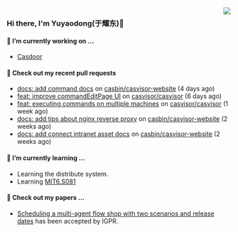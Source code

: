 <img align="right" src="https://github-readme-stats.vercel.app/api?username=leo220yuyaodog&show_icons=true&icon_color=805AD5&text_color=718096&bg_color=ffffff&hide_title=true" />

### Hi there, I'm Yuyaodong(于耀东)👋
#### 🔭 I’m currently working on ...
- [Casdoor](https://github.com/casdoor)

#### 🔨 Check out my recent pull requests

- [docs: add command docs](https://github.com/casbin/casvisor-website/pull/16) on [casbin/casvisor-website](https://github.com/casbin/casvisor-website) (4 days ago)
- [feat: improve commandEditPage UI](https://github.com/casvisor/casvisor/pull/84) on [casvisor/casvisor](https://github.com/casvisor/casvisor) (6 days ago)
- [feat: executing commands on multiple machines](https://github.com/casvisor/casvisor/pull/79) on [casvisor/casvisor](https://github.com/casvisor/casvisor) (1 week ago)
- [docs: add tips about nginx reverse proxy](https://github.com/casbin/casvisor-website/pull/15) on [casbin/casvisor-website](https://github.com/casbin/casvisor-website) (2 weeks ago)
- [docs: add connect intranet asset docs](https://github.com/casbin/casvisor-website/pull/14) on [casbin/casvisor-website](https://github.com/casbin/casvisor-website) (2 weeks ago)

#### 🌱 I’m currently learning ...
- Learning the distribute system.
- Learning [MIT6.S081](https://pdos.csail.mit.edu/6.828/2021/schedule.html)

#### 📜 Check out my papers ...
- [Scheduling a multi-agent flow shop with two scenarios and release dates](https://www.tandfonline.com/doi/full/10.1080/00207543.2023.2188646) has been accepted by IGPR.

